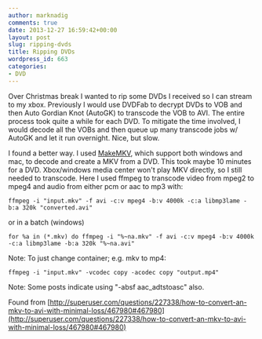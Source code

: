 ```yaml
---
author: marknadig
comments: true
date: 2013-12-27 16:59:42+00:00
layout: post
slug: ripping-dvds
title: Ripping DVDs
wordpress_id: 663
categories:
- DVD
---
```


Over Christmas break I wanted to rip some DVDs I received so I can stream to my xbox. Previously I would use DVDFab to decrypt DVDs to VOB and then Auto Gordian Knot (AutoGK) to transcode the VOB to AVI. The entire process took quite a while for each DVD. To mitigate the time involved, I would decode all the VOBs and then queue up many transcode jobs w/ AutoGK and let it run overnight. Nice, but slow.

I found a better way. I used [MakeMKV](http://makemkv.com/), which support both windows and mac, to decode and create a MKV from a DVD. This took maybe 10 minutes for a DVD. Xbox/windows media center won't play MKV directly, so I still needed to transcode. Here I used ffmpeg to transcode video from mpeg2 to mpeg4 and audio from either pcm or aac to mp3 with:

`ffmpeg -i "input.mkv" -f avi -c:v mpeg4 -b:v 4000k -c:a libmp3lame -b:a 320k "converted.avi"`

or in a batch (windows)

`for %a in (*.mkv) do ffmpeg -i "%~na.mkv" -f avi -c:v mpeg4 -b:v 4000k -c:a libmp3lame -b:a 320k "%~na.avi"`

Note: To just change container; e.g. mkv to mp4:

`ffmpeg -i "input.mkv" -vcodec copy -acodec copy "output.mp4"`

Note: Some posts indicate using "-absf aac_adtstoasc" also.

Found from [http://superuser.com/questions/227338/how-to-convert-an-mkv-to-avi-with-minimal-loss/467980#467980](http://superuser.com/questions/227338/how-to-convert-an-mkv-to-avi-with-minimal-loss/467980#467980)
